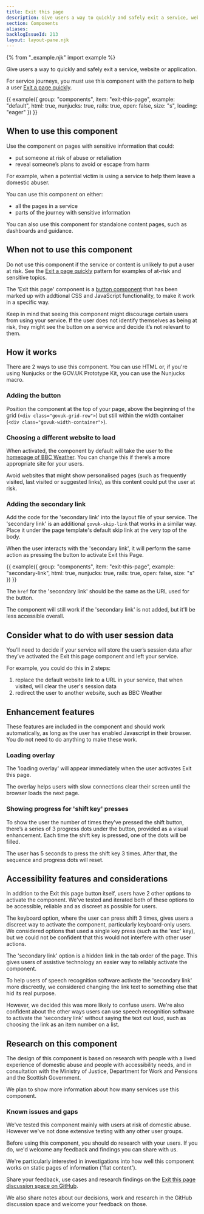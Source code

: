 ```yaml
---
title: Exit this page
description: Give users a way to quickly and safely exit a service, website or application.
section: Components
aliases:
backlogIssueId: 213
layout: layout-pane.njk
---
```


{% from "_example.njk" import example %}

Give users a way to quickly and safely exit a service, website or application.

For service journeys, you must use this component with the pattern to help a user [Exit a page quickly](/patterns/exit-a-page-quickly/).

{{ example({ group: "components", item: "exit-this-page", example: "default", html: true, nunjucks: true, rails: true, open: false, size: "s", loading: "eager" }) }}

## When to use this component

Use the component on pages with sensitive information that could:

- put someone at risk of abuse or retaliation
- reveal someone’s plans to avoid or escape from harm

For example, when a potential victim is using a service to help them leave a domestic abuser.

You can use this component on either:

- all the pages in a service
- parts of the journey with sensitive information

You can also use this component for standalone content pages, such as dashboards and guidance.

## When not to use this component

Do not use this component if the service or content is unlikely to put a user at risk. See the [Exit a page quickly](/patterns/exit-a-page-quickly/) pattern for examples of at-risk and sensitive topics.

The 'Exit this page' component is a [button component](/components/button/) that has been marked up with addtional CSS and JavaScript functionality, to make it work in a specific way.

Keep in mind that seeing this component might discourage certain users from using your service. If the user does not identify themselves as being at risk, they might see the button on a service and decide it’s not relevant to them.

## How it works

There are 2 ways to use this component. You can use HTML or, if you're using Nunjucks or the GOV.UK Prototype Kit, you can use the Nunjucks macro.

### Adding the button

Position the component at the top of your page, above the beginning of the grid (`<div class="govuk-grid-row">`) but still within the width container (`<div class="govuk-width-container">`).

### Choosing a different website to load

When activated, the component by default will take the user to the [homepage of BBC Weather](https://www.bbc.co.uk/weather). You can change this if there’s a more appropriate site for your users.

Avoid websites that might show personalised pages (such as frequently visited, last visited or suggested links), as this content could put the user at risk.

### Adding the secondary link

Add the code for the 'secondary link' into the layout file of your service. The 'secondary link' is an additional `govuk-skip-link` that works in a similar way. Place it under the page template's default skip link at the very top of the body.

When the user interacts with the 'secondary link', it will perform the same action as pressing the button to activate Exit this Page.

{{ example({ group: "components", item: "exit-this-page", example: "secondary-link", html: true, nunjucks: true, rails: true, open: false, size: "s" }) }}

The `href` for the 'secondary link' should be the same as the URL used for the button.

The component will still work if the 'secondary link' is not added, but it'll be less accessible overall.

## Consider what to do with user session data

You’ll need to decide if your service will store the user’s session data after they’ve activated the Exit this page component and left your service.

For example, you could do this in 2 steps:

1. replace the default website link to a URL in your service, that when visited, will clear the user's session data
2. redirect the user to another website, such as BBC Weather

## Enhancement features

These features are included in the component and should work automatically, as long as the user has enabled Javascript in their browser. You do not need to do anything to make these work.

### Loading overlay

The 'loading overlay' will appear immediately when the user activates Exit this page.

The overlay helps users with slow connections clear their screen until the browser loads the next page.

### Showing progress for 'shift key' presses

To show the user the number of times they’ve pressed the shift button, there’s a series of 3 progress dots under the button, provided as a visual enhancement. Each time the shift key is pressed, one of the dots will be filled.

The user has 5 seconds to press the shift key 3 times. After that, the sequence and progress dots will reset.

## Accessibility features and considerations

In addition to the Exit this page button itself, users have 2 other options to activate the component. We've tested and iterated both of these options to be accessible, reliable and as discreet as possible for users.

The keyboard option, where the user can press shift 3 times, gives users a discreet way to activate the component, particularly keyboard-only users. We considered options that used a single key press (such as the 'esc' key), but we could not be confident that this would not interfere with other user actions.

The 'secondary link' option is a hidden link in the tab order of the page. This gives users of assistive technology an easier way to reliably activate the component.

To help users of speech recognition software activate the 'secondary link' more discreetly, we considered changing the link text to something else that hid its real purpose.

However, we decided this was more likely to confuse users. We're also confident about the other ways users can use speech recognition software to activate the 'secondary link' without saying the text out loud, such as choosing the link as an item number on a list.

## Research on this component

The design of this component is based on research with people with a lived experience of domestic abuse and people with accessibility needs, and in consultation with the Ministry of Justice, Department for Work and Pensions and the Scottish Government.

We plan to show more information about how many services use this component.

### Known issues and gaps

We've tested this component mainly with users at risk of domestic abuse. However we've not done extensive testing with any other user groups.

Before using this component, you should do research with your users. If you do, we'd welcome any feedback and findings you can share with us.

We're particularly interested in investigations into how well this component works on static pages of information ('flat content').

Share your feedback, use cases and research findings on the [Exit this page discussion space on GitHub](https://github.com/alphagov/govuk-design-system/discussions/categories/exit-this-page).

We also share notes about our decisions, work and research in the GitHub discussion space and welcome your feedback on those.
